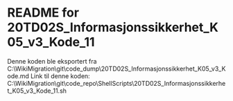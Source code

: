 # README for 20TD02S_Informasjonssikkerhet_K05_v3_Kode_11
Denne koden ble eksportert fra C:\WikiMigration\git\code_dump\20TD02S_Informasjonssikkerhet_K05_v3_Kode.md
Link til denne koden: C:\WikiMigration\git\code_repo\ShellScripts\20TD02S_Informasjonssikkerhet_K05_v3_Kode_11.sh

